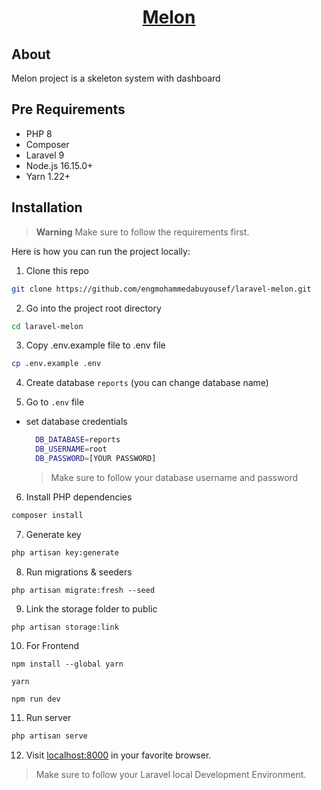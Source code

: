 <a href="https://github.com/engmohammedabuyousef/laravel-melon"> <h1 align="center">Melon</h1></a>

## About

Melon project is a skeleton system with dashboard


## Pre Requirements

- PHP 8
- Composer
- Laravel 9
- Node.js 16.15.0+
- Yarn 1.22+


## Installation

> **Warning** Make sure to follow the requirements first.

Here is how you can run the project locally:

1. Clone this repo

  ```sh
  git clone https://github.com/engmohammedabuyousef/laravel-melon.git
  ```

2. Go into the project root directory

  ```sh
  cd laravel-melon
  ```

3. Copy .env.example file to .env file

  ```sh
  cp .env.example .env
  ```

4. Create database `reports` (you can change database name)

5. Go to `.env` file

  - set database credentials 

    ```sh
      DB_DATABASE=reports
      DB_USERNAME=root
      DB_PASSWORD=[YOUR PASSWORD]
    ```

    > Make sure to follow your database username and password

6. Install PHP dependencies

  ```sh
  composer install
  ```

7. Generate key

  ```sh
  php artisan key:generate
  ```

8. Run migrations & seeders

  ```
  php artisan migrate:fresh --seed
  ```

9. Link the storage folder to public

  ```
  php artisan storage:link
  ```

10. For Frontend

  ```
  npm install --global yarn
  ```

  ```
  yarn
  ```

  ```
  npm run dev
  ```

11. Run server

  ```sh
  php artisan serve
  ```

12. Visit [localhost:8000](http://localhost:8000) in your favorite browser.

  > Make sure to follow your Laravel local Development Environment.
